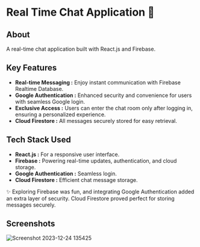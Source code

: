 # Real Time Chat Application 📲

## About 
<p>A real-time chat application built with React.js and Firebase.</p>

## Key Features 
- **Real-time Messaging :** Enjoy instant communication with Firebase Realtime Database.
- **Google Authentication :** Enhanced security and convenience for users with seamless Google login.
- **Exclusive Access :**  Users can enter the chat room only after logging in, ensuring a personalized experience.
- **Cloud Firestore :**  All messages securely stored for easy retrieval.

## Tech Stack Used 
- **React.js :** For a responsive user interface.
- **Firebase :** Powering real-time updates, authentication, and cloud storage.
- **Google Authentication :** Seamless login.
- **Cloud Firestore :** Efficient chat message storage.

✨ Exploring Firebase was fun, and integrating Google Authentication added an extra layer of security. Cloud Firestore proved perfect for storing messages securely.

## Screenshots

![Screenshot 2023-12-24 135425](https://github.com/AdityaSingh2005/Real-Time-Chat-Application-Using-ReactJs-Firebase/assets/103613774/b7e5187b-81c5-4259-b5fc-aa805bd2754f)
